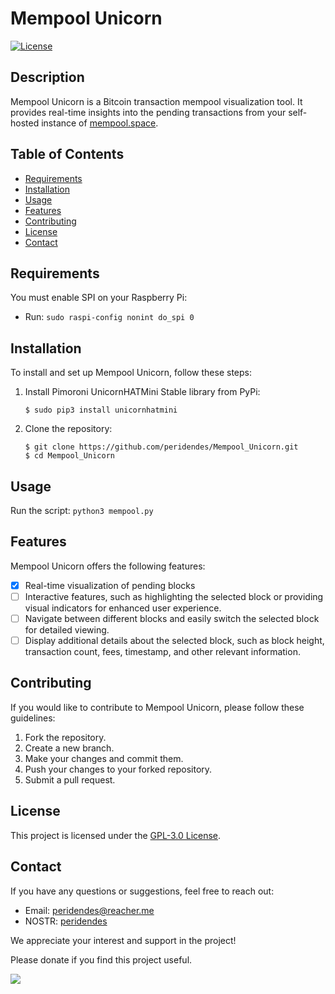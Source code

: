 # Mempool Unicorn

[![License](https://img.shields.io/badge/License-GPL--3.0-blue.svg)](LICENSE)

## Description

Mempool Unicorn is a Bitcoin transaction mempool visualization tool. It provides real-time insights into the pending transactions from your self-hosted instance of [mempool.space](https://mempool.space).

## Table of Contents

- [Requirements](#requirements)
- [Installation](#installation)
- [Usage](#usage)
- [Features](#features)
- [Contributing](#contributing)
- [License](#license)
- [Contact](#contact)

## Requirements

You must enable SPI on your Raspberry Pi:

* Run: `sudo raspi-config nonint do_spi 0`

## Installation

To install and set up Mempool Unicorn, follow these steps:

1. Install Pimoroni UnicornHATMini Stable library from PyPi:
    ```shell
    $ sudo pip3 install unicornhatmini

2. Clone the repository:
   ```shell
   $ git clone https://github.com/peridendes/Mempool_Unicorn.git
   $ cd Mempool_Unicorn

## Usage
Run the script: `python3 mempool.py`

## Features

Mempool Unicorn offers the following features:

- [x] Real-time visualization of pending blocks
- [ ] Interactive features, such as highlighting the selected block or providing visual indicators for enhanced user experience.
- [ ] Navigate between different blocks and easily switch the selected block for detailed viewing.
- [ ] Display additional details about the selected block, such as block height, transaction count, fees, timestamp, and other relevant information.

## Contributing

If you would like to contribute to Mempool Unicorn, please follow these guidelines:

1. Fork the repository.
2. Create a new branch.
3. Make your changes and commit them.
4. Push your changes to your forked repository.
5. Submit a pull request.

## License

This project is licensed under the [GPL-3.0 License](LICENSE).

## Contact

If you have any questions or suggestions, feel free to reach out:

- Email: peridendes@reacher.me
- NOSTR: [peridendes](https://primal.net/profile/npub1fwxq6fzp6st48r5ytpum3xcl4fedrkplz9qt2uza03z25taszdpq7q7h0m)

We appreciate your interest and support in the project!

Please donate if you find this project useful.

![](https://github.com/peridendes/peridendes.github.io/blob/main/assets/images/qr.png?raw=true)